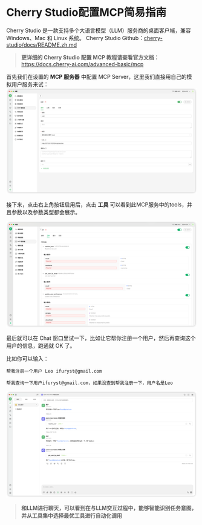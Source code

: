 # Cherry Studio配置MCP简易指南
Cherry Studio 是一款支持多个大语言模型（LLM）服务商的桌面客户端，兼容 Windows、Mac 和 Linux 系统。
Cherry Studio Github：[cherry-studio/docs/README.zh.md](https://github.com/CherryHQ/cherry-studio/blob/main/docs/README.zh.md)

> **更详细的 Cherry Studio 配置 MCP 教程请查看官方文档：**  
> https://docs.cherry-ai.com/advanced-basic/mcp

首先我们在设置的 **MCP 服务器** 中配置 MCP Server，这里我们直接用自己的模拟用户服务来试：
![cherrystudio.mcp.servers.png](../../static/img/cherrystudio.mcp.servers.png)

接下来，点击右上角按钮启用后，点击 **工具** 可以看到此MCP服务中的tools，并且参数以及参数类型都会展示。

![cherrystudio.mcp.tools.png](../../static/img/cherrystudio.mcp.tools.png)

最后就可以在 Chat 窗口里试一下，比如让它帮你注册一个用户，然后再查询这个用户的信息，跑通就 OK 了。

比如你可以输入：
```
帮我注册一个用户 Leo ifuryst@gmail.com
```

```
帮我查询一下用户ifuryst@gmail.com，如果没查到帮我注册一下，用户名是Leo
```

![cherrystudio.usecase.png](../../static/img/cherrystudio.usecase.png)


> **和LLM进行聊天，可以看到在与LLM交互过程中，能够智能识别任务意图，并从工具集中选择最优工具进行自动化调用**